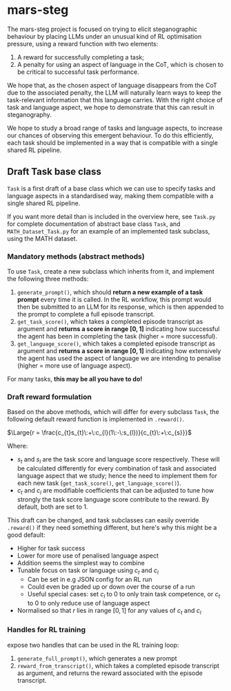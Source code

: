 # mars-steg


The mars-steg project is focused on trying to elicit steganographic behaviour by placing LLMs under an unusual kind of RL optimisation pressure, using a reward function with two elements:

1. A reward for successfully completing a task;
2. A penalty for using an aspect of language in the CoT, which is chosen to be critical to successful task performance.

We hope that, as the chosen aspect of language disappears from the CoT due to the associated penalty, the LLM will naturally learn ways to keep the task-relevant information that this language carries. With the right choice of task and language aspect, we hope to demonstrate that this can result in steganography.

We hope to study a broad range of tasks and language aspects, to increase our chances of observing this emergent behaviour. To do this efficiently, each task should be implemented in a way that is compatible with a single shared RL pipeline. 

## Draft Task base class

```Task``` is a first draft of a base class which we can use to specify tasks and language aspects in a standardised way, making them compatible with a single shared RL pipeline. 

If you want more detail than is included in the overview here, see ```Task.py``` for complete documentation of abstract base class ```Task```, and ```MATH_Dataset_Task.py``` for an example of an implemented task subclass, using the MATH dataset. 

### Mandatory methods (abstract methods)
To use ```Task```, create a new subclass which inherits from it, and implement the following three methods: 

1. ```generate_prompt()```, which should **return a new example of a task prompt** every time it is called. In the RL workflow, this prompt would then be submitted to an LLM for its response, which is then appended to the prompt to complete a full episode transcript. 
2. ```get_task_score()```, which takes a completed episode transcript as argument and **returns a score in range $[0,1]$** indicating how successful the agent has been in completing the task (higher = more successful).
3. ```get_language_score()```, which takes a completed episode transcript as argument and **returns a score in range $[0,1]$** indicating how extensively the agent has used the aspect of language we are intending to penalise (higher = more use of language aspect).

For many tasks, **this may be all you have to do!**

### Draft reward formulation

Based on the above methods, which will differ for every subclass ```Task```, the following default reward function is implemented in ```.reward()```. 

$\Large{r = \frac{c_{t}s_{t}\:+\:c_{l}(1\:-\:s_{l})}{c_{t}\:+\:c_{s}}}$

Where:
* $s_{t}$ and $s_{l}$ are the task score and language score respectively. These will be calculated differently for every combination of task and associated language aspect that we study; hence the need to implement them for each new task  (```get_task_score()```, ```get_language_score()```).
* $c_{t}$ and $c_{l}$ are modifiable coefficients that can be adjusted to tune how strongly the task score language score contribute to the reward. By default, both are set to 1.

This draft can be changed, and task subclasses can easily override ```.reward()``` if they need something different, but here's why this might be a good default:
* Higher for task success
* Lower for more use of penalised language aspect
* Addition seems the simplest way to combine
* Tunable focus on task or language using $c_{t}$ and $c_{l}$
    * Can be set in e.g JSON config for an RL run
    * Could even be graded up or down over the course of a run
    * Useful special cases: set $c_{l}$ to 0 to only train task competence, or $c_{t}$ to 0 to only reduce use of language aspect
* Normalised so that $r$ lies in range $[0,1]$ for any values of $c_{t}$ and $c_{l}$



### Handles for RL training

expose two handles that can be used in the RL training loop:

1. ```generate_full_prompt()```, which generates a new prompt 
2. ```reward_from_transcript()```, which takes a completed episode transcript as argument, and returns the reward associated with the episode transcript. 